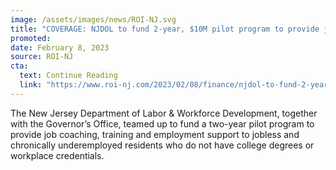 ```yaml
---
image: /assets/images/news/ROI-NJ.svg
title: "COVERAGE: NJDOL to fund 2-year, $10M pilot program to provide job coaching, training and support"
promoted: 
date: February 8, 2023
source: ROI-NJ
cta:
  text: Continue Reading
  link: "https://www.roi-nj.com/2023/02/08/finance/njdol-to-fund-2-year-10m-pilot-program-to-provide-job-coaching-training-and-support/"
---
```


The New Jersey Department of Labor & Workforce Development, together with the Governor’s Office, teamed up to fund a two-year pilot program to provide job coaching, training and employment support to jobless and chronically underemployed residents who do not have college degrees or workplace credentials.
